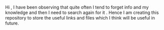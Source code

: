 Hi , I have been observing that quite often I tend to forget info and my knowledge and then I need to search again for it .
Hence I am creating this repository to store the useful links and files which I think will be useful in future.
